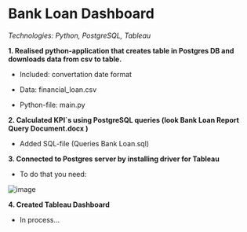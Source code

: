 # Bank Loan Dashboard

*Technologies: Python, PostgreSQL, Tableau*

**1. Realised python-application that creates table in Postgres DB and downloads data from csv to table.**

  - Included: convertation date format
   
 -  Data: financial_loan.csv
   
 -  Python-file: main.py

**2. Calculated KPI`s using PostgreSQL queries (look Bank Loan Report Query Document.docx )**
   
 -  Added SQL-file (Queries Bank Loan.sql)

**3. Connected to Postgres server by installing driver for Tableau**
   
 -  To do that you need:

![image](https://github.com/user-attachments/assets/87e26df8-4857-46ec-86fe-76e64f32bed9)


**4. Created Tableau Dashboard**
   
  - In process...
